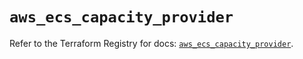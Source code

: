 # `aws_ecs_capacity_provider`

Refer to the Terraform Registry for docs: [`aws_ecs_capacity_provider`](https://registry.terraform.io/providers/hashicorp/aws/4.67.0/docs/resources/ecs_capacity_provider).
